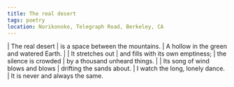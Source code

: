 ```yaml
---
title: The real desert
tags: poetry
location: Norikonoko, Telegraph Road, Berkeley, CA
---
```


| The real desert
| is a space between the mountains.
| A hollow in the green and watered Earth.
|
| It stretches out
| and fills with its own emptiness;
| the silence is crowded
| by a thousand unheard things.
|
| Its song of wind blows and blows
| drifting the sands about.
| I watch the long, lonely dance.
| It is never and always the same.
